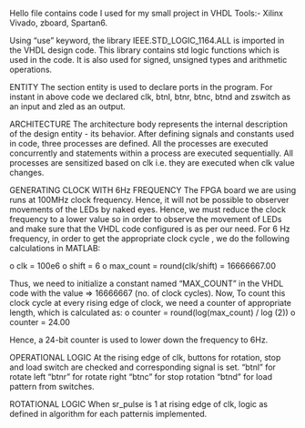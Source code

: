 Hello file contains code I used for my small project in VHDL
Tools:- Xilinx Vivado, zboard, Spartan6.

Using “use” keyword, the library IEEE.STD_LOGIC_1164.ALL is imported in the VHDL design code. 
This library contains std logic functions which is used in the code. It is also used for signed, unsigned types and arithmetic operations.

ENTITY
The section entity is used to declare ports in the program. For instant in above code we declared clk, btnl, btnr, btnc, btnd and zswitch as an input and zled as an output.

 ARCHITECTURE
The architecture body represents the internal description of the design entity - its behavior. 
After defining signals and constants used in code, three processes are defined. 
All the processes are executed concurrently and statements within a process are executed sequentially. 
All processes are sensitized based on clk i.e. they are executed when clk value changes.

GENERATING CLOCK WITH 6Hz FREQUENCY
The FPGA board we are using runs at 100MHz clock frequency. 
Hence, it will not be possible to observer movements of the LEDs by naked eyes. 
Hence, we must reduce the clock frequency to a lower value so in order to observe the movement of LEDs and make sure that the VHDL code configured is as per our need.
For 6 Hz frequency, in order to get the appropriate clock cycle , we do the following calculations in MATLAB:

o clk = 100e6 o shift = 6 o max_count = round(clk/shift) = 16666667.00

Thus, we need to initialize a constant named “MAX_COUNT” in the VHDL code with the value => 16666667 (no. of clock cycles).
Now, To count this clock cycle at every rising edge of clock, we need a counter of appropriate length, which is calculated as:
o counter = round(log(max_count) / log (2)) o counter = 24.00

Hence, a 24-bit counter is used to lower down the frequency to 6Hz.

OPERATIONAL LOGIC 
At the rising edge of clk, buttons for rotation, stop and load switch are checked and corresponding signal is set. “btnl” for rotate left “btnr” for rotate right “btnc” for stop rotation “btnd” for load pattern from switches.

 ROTATIONAL LOGIC
When sr_pulse is 1 at rising edge of clk, logic as defined in algorithm for each patternis implemented.
